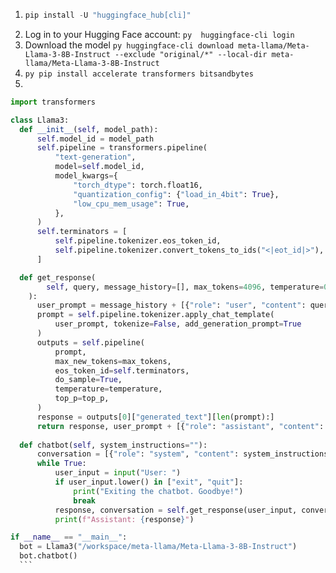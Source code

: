 1. ```py
   pip install -U "huggingface_hub[cli]"
   ```
 2. Log in to your Hugging Face account: ```py  huggingface-cli login ```
 3. Download the model ```py huggingface-cli download meta-llama/Meta-Llama-3-8B-Instruct --exclude "original/*" --local-dir meta-llama/Meta-Llama-3-8B-Instruct ```
 4. ```py pip install accelerate transformers bitsandbytes```
 5. 
  ```py  import torch
import transformers

class Llama3:
    def __init__(self, model_path):
        self.model_id = model_path
        self.pipeline = transformers.pipeline(
            "text-generation",
            model=self.model_id,
            model_kwargs={
                "torch_dtype": torch.float16,
                "quantization_config": {"load_in_4bit": True},
                "low_cpu_mem_usage": True,
            },
        )
        self.terminators = [
            self.pipeline.tokenizer.eos_token_id,
            self.pipeline.tokenizer.convert_tokens_to_ids("<|eot_id|>"),
        ]
  
    def get_response(
          self, query, message_history=[], max_tokens=4096, temperature=0.6, top_p=0.9
      ):
        user_prompt = message_history + [{"role": "user", "content": query}]
        prompt = self.pipeline.tokenizer.apply_chat_template(
            user_prompt, tokenize=False, add_generation_prompt=True
        )
        outputs = self.pipeline(
            prompt,
            max_new_tokens=max_tokens,
            eos_token_id=self.terminators,
            do_sample=True,
            temperature=temperature,
            top_p=top_p,
        )
        response = outputs[0]["generated_text"][len(prompt):]
        return response, user_prompt + [{"role": "assistant", "content": response}]
    
    def chatbot(self, system_instructions=""):
        conversation = [{"role": "system", "content": system_instructions}]
        while True:
            user_input = input("User: ")
            if user_input.lower() in ["exit", "quit"]:
                print("Exiting the chatbot. Goodbye!")
                break
            response, conversation = self.get_response(user_input, conversation)
            print(f"Assistant: {response}")
  
if __name__ == "__main__":
    bot = Llama3("/workspace/meta-llama/Meta-Llama-3-8B-Instruct")
    bot.chatbot()
    ```
    
